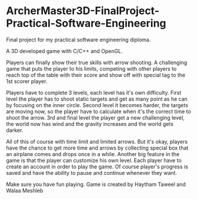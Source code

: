 # ArcherMaster3D-FinalProject-Practical-Software-Engineering
Final project for my practical software engineering diploma.

A 3D developed game with C/C++ and OpenGL.

Players can finally show their true skills with arrow shooting. 
A challenging game that puts the player to his limits, competing with other players to reach top of the table with their score and show off with special tag to the 1st scorer player.

Players have to complete 3 levels, each level has it's own difficulty. 
First level the player has to shoot static targets and get as many point as he can by focusing on the inner circle. 
Second level it becomes harder, the targets are moving now, so the player have to calculate when it's the correct time to shoot the arrow. 
3rd and final level the player get a new challenging level, the world now has wind and the gravity increases and the world gets darker. 

All of this of course with time limit and limited arrows. But it's okay, players have the chance to get more time and arrows by collecting special box that an airplane comes and drops once in a while.
Another big feature in the game is that the player can customize his own level. Each player have to create an account in order to play the game. 
Of course player's progress is saved and have the ability to pause and continue whenever they want.

Make sure you have fun playing.
Game is created by Haytham Taweel and Walaa Meshleb
